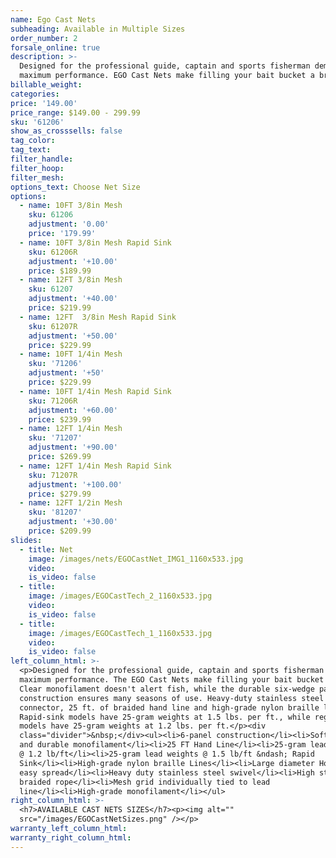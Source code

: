 ```yaml
---
name: Ego Cast Nets
subheading: Available in Multiple Sizes
order_number: 2
forsale_online: true
description: >-
  Designed for the professional guide, captain and sports fisherman demanding
  maximum performance. EGO Cast Nets make filling your bait bucket a breeze.
billable_weight:
categories:
price: '149.00'
price_range: $149.00 - 299.99
sku: '61206'
show_as_crosssells: false
tag_color:
tag_text:
filter_handle:
filter_hoop:
filter_mesh:
options_text: Choose Net Size
options:
  - name: 10FT 3/8in Mesh
    sku: 61206
    adjustment: '0.00'
    price: '179.99'
  - name: 10FT 3/8in Mesh Rapid Sink
    sku: 61206R
    adjustment: '+10.00'
    price: $189.99
  - name: 12FT 3/8in Mesh
    sku: 61207
    adjustment: '+40.00'
    price: $219.99
  - name: 12FT  3/8in Mesh Rapid Sink
    sku: 61207R
    adjustment: '+50.00'
    price: $229.99
  - name: 10FT 1/4in Mesh
    sku: '71206'
    adjustment: '+50'
    price: $229.99
  - name: 10FT 1/4in Mesh Rapid Sink
    sku: 71206R
    adjustment: '+60.00'
    price: $239.99
  - name: 12FT 1/4in Mesh
    sku: '71207'
    adjustment: '+90.00'
    price: $269.99
  - name: 12FT 1/4in Mesh Rapid Sink
    sku: 71207R
    adjustment: '+100.00'
    price: $279.99
  - name: 12FT 1/2in Mesh
    sku: '81207'
    adjustment: '+30.00'
    price: $209.99
slides:
  - title: Net
    image: /images/nets/EGOCastNet_IMG1_1160x533.jpg
    video:
    is_video: false
  - title:
    image: /images/EGOCastTech_2_1160x533.jpg
    video:
    is_video: false
  - title:
    image: /images/EGOCastTech_1_1160x533.jpg
    video:
    is_video: false
left_column_html: >-
  <p>Designed for the professional guide, captain and sports fisherman demanding
  maximum performance. The EGO Cast Nets make filling your bait bucket a breeze.
  Clear monofilament doesn't alert fish, while the durable six-wedge panel
  construction ensures many seasons of use. Heavy-duty stainless steel swivel
  connector, 25 ft. of braided hand line and high-grade nylon braille lines.
  Rapid-sink models have 25-gram weights at 1.5 lbs. per ft., while regular
  models have 25-gram weights at 1.2 lbs. per ft.</p><div
  class="divider">&nbsp;</div><ul><li>6-panel construction</li><li>Soft, clear
  and durable monofilament</li><li>25 FT Hand Line</li><li>25-gram lead weights
  @ 1.2 lb/ft</li><li>25-gram lead weights @ 1.5 lb/ft &ndash; Rapid
  Sink</li><li>High-grade nylon braille Lines</li><li>Large diameter Horn for
  easy spread</li><li>Heavy duty stainless steel swivel</li><li>High strength
  braided rope</li><li>Mesh grid individually tied to lead
  line</li><li>High-grade monofilament</li></ul>
right_column_html: >-
  <h7>AVAILABLE CAST NETS SIZES</h7><p><img alt=""
  src="/images/EGOCastNetSizes.png" /></p>
warranty_left_column_html:
warranty_right_column_html:
---
```

